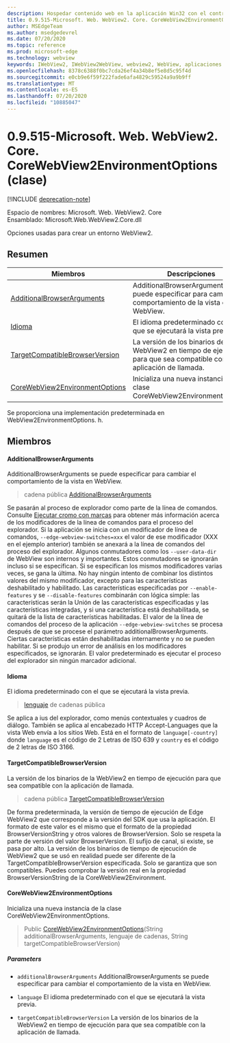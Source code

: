 ```yaml
---
description: Hospedar contenido web en la aplicación Win32 con el control Microsoft Edge WebView2
title: 0.9.515-Microsoft. Web. WebView2. Core. CoreWebView2EnvironmentOptions
author: MSEdgeTeam
ms.author: msedgedevrel
ms.date: 07/20/2020
ms.topic: reference
ms.prod: microsoft-edge
ms.technology: webview
keywords: IWebView2, IWebView2WebView, webview2, WebView, aplicaciones Win32, Win32, Edge, ICoreWebView2, ICoreWebView2Controller, control de explorador, HTML Edge
ms.openlocfilehash: 8378c6388f0bc7cda26ef4a34b8ef5e8d5c95f4d
ms.sourcegitcommit: e0cb9e6f59f222fade6afa4829c59524a9a9b9ff
ms.translationtype: MT
ms.contentlocale: es-ES
ms.lasthandoff: 07/20/2020
ms.locfileid: "10885047"
---
```

# 0.9.515-Microsoft. Web. WebView2. Core. CoreWebView2EnvironmentOptions (clase) 

[!INCLUDE [deprecation-note](../../includes/deprecation-note.md)]

Espacio de nombres: Microsoft. Web. WebView2. Core \
Ensamblado: Microsoft.Web.WebView2.Core.dll

Opciones usadas para crear un entorno WebView2.

## Resumen

 Miembros                        | Descripciones
--------------------------------|---------------------------------------------
[AdditionalBrowserArguments](#additionalbrowserarguments) | AdditionalBrowserArguments se puede especificar para cambiar el comportamiento de la vista en WebView.
[Idioma](#language) | El idioma predeterminado con el que se ejecutará la vista previa.
[TargetCompatibleBrowserVersion](#targetcompatiblebrowserversion) | La versión de los binarios de la WebView2 en tiempo de ejecución para que sea compatible con la aplicación de llamada.
[CoreWebView2EnvironmentOptions](#corewebview2environmentoptions) | Inicializa una nueva instancia de la clase CoreWebView2EnvironmentOptions.

Se proporciona una implementación predeterminada en WebView2EnvironmentOptions. h.

## Miembros

#### AdditionalBrowserArguments 

AdditionalBrowserArguments se puede especificar para cambiar el comportamiento de la vista en WebView.

> cadena pública [AdditionalBrowserArguments](#additionalbrowserarguments)

Se pasarán al proceso de explorador como parte de la línea de comandos. Consulte [Ejecutar cromo con marcas](https://aka.ms/RunChromiumWithFlags) para obtener más información acerca de los modificadores de la línea de comandos para el proceso del explorador. Si la aplicación se inicia con un modificador de línea de comandos, `--edge-webview-switches=xxx` el valor de ese modificador (XXX en el ejemplo anterior) también se anexará a la línea de comandos del proceso del explorador. Algunos conmutadores como los `--user-data-dir` de WebView son internos y importantes. Estos conmutadores se ignorarán incluso si se especifican. Si se especifican los mismos modificadores varias veces, se gana la última. No hay ningún intento de combinar los distintos valores del mismo modificador, excepto para las características deshabilitado y habilitado. Las características especificadas por `--enable-features` y se `--disable-features` combinarán con lógica simple: las características serán la Unión de las características especificadas y las características integradas, y si una característica está deshabilitada, se quitará de la lista de características habilitadas. El valor de la línea de comandos del proceso de la aplicación `--edge-webview-switches` se procesa después de que se procese el parámetro additionalBrowserArguments. Ciertas características están deshabilitadas internamente y no se pueden habilitar. Si se produjo un error de análisis en los modificadores especificados, se ignorarán. El valor predeterminado es ejecutar el proceso del explorador sin ningún marcador adicional.

#### Idioma 

El idioma predeterminado con el que se ejecutará la vista previa.

> [lenguaje](#language) de cadenas pública

Se aplica a ius del explorador, como menús contextuales y cuadros de diálogo. También se aplica al encabezado HTTP Accept-Languages que la vista Web envía a los sitios Web. Está en el formato de `language[-country]` donde `language` es el código de 2 Letras de ISO 639 y `country` es el código de 2 letras de ISO 3166.

#### TargetCompatibleBrowserVersion 

La versión de los binarios de la WebView2 en tiempo de ejecución para que sea compatible con la aplicación de llamada.

> cadena pública [TargetCompatibleBrowserVersion](#targetcompatiblebrowserversion)

De forma predeterminada, la versión de tiempo de ejecución de Edge WebView2 que corresponde a la versión del SDK que usa la aplicación. El formato de este valor es el mismo que el formato de la propiedad BrowserVersionString y otros valores de BrowserVersion. Solo se respeta la parte de versión del valor BrowserVersion. El sufijo de canal, si existe, se pasa por alto. La versión de los binarios de tiempo de ejecución de WebView2 que se usó en realidad puede ser diferente de la TargetCompatibleBrowserVersion especificada. Solo se garantiza que son compatibles. Puedes comprobar la versión real en la propiedad BrowserVersionString de la CoreWebView2Environment.

#### CoreWebView2EnvironmentOptions 

Inicializa una nueva instancia de la clase CoreWebView2EnvironmentOptions.

> Public [CoreWebView2EnvironmentOptions](#corewebview2environmentoptions)(String additionalBrowserArguments, lenguaje de cadenas, String targetCompatibleBrowserVersion)

##### Parameters
* `additionalBrowserArguments` AdditionalBrowserArguments se puede especificar para cambiar el comportamiento de la vista en WebView. 

* `language` El idioma predeterminado con el que se ejecutará la vista previa. 

* `targetCompatibleBrowserVersion` La versión de los binarios de la WebView2 en tiempo de ejecución para que sea compatible con la aplicación de llamada.

